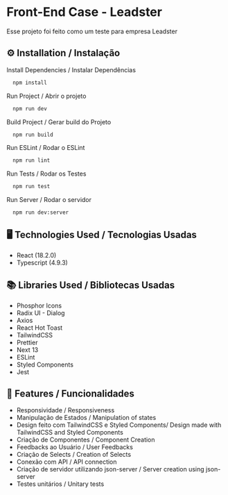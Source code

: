 # Front-End Case - Leadster

Esse projeto foi feito como um teste para empresa Leadster

## ⚙️ Installation / Instalação
Install Dependencies / Instalar Dependências
```bash
  npm install
```
Run Project / Abrir o projeto
```bash
  npm run dev
```
Build Project / Gerar build do Projeto
```bash
  npm run build
```

Run ESLint / Rodar o ESLint
```bash
  npm run lint
```

Run Tests / Rodar os Testes
```bash
  npm run test
```

Run Server / Rodar o servidor
```bash
  npm run dev:server
```



## 🖥️ Technologies Used / Tecnologias Usadas

- React (18.2.0)
- Typescript (4.9.3)


## 📚 Libraries Used / Bibliotecas Usadas

- Phosphor Icons
- Radix UI - Dialog
- Axios
- React Hot Toast
- TailwindCSS 
- Prettier
- Next 13
- ESLint
- Styled Components
- Jest

## 🚀 Features / Funcionalidades

- Responsividade / Responsiveness
- Manipulação de Estados / Manipulation of states
- Design feito com TailwindCSS e Styled Components/ Design made with TailwindCSS and Styled Components
- Criação de Componentes / Component Creation
- Feedbacks ao Usuário / User Feedbacks
- Criação de Selects / Creation of Selects
- Conexão com API / API connection
- Criação de servidor utilizando json-server / 
Server creation using json-server
- Testes unitários / Unitary tests


